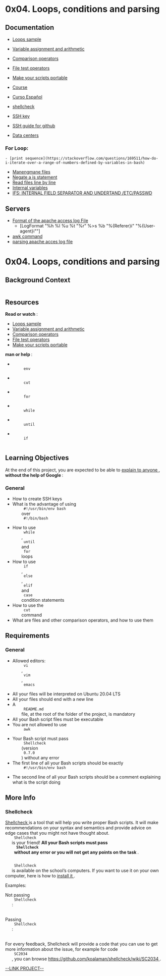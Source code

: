 # 0x04. Loops, conditions and parsing

## Documentation
- [Loops sample](https://tldp.org/LDP/Bash-Beginners-Guide/html/sect_09_01.html)
- [Variable assignment and arithmetic](https://tldp.org/LDP/abs/html/ops.html)
- [Comparison operators](https://tldp.org/LDP/abs/html/comparison-ops.html)
- [File test operators](https://tldp.org/LDP/abs/html/fto.html)
- [Make your scripts portable](https://www.cyberciti.biz/tips/finding-bash-perl-python-portably-using-env.html)

- [Course](https://www.youtube.com/watch?v=yLQnpmkNFmk&list=PLBf0hzazHTGMJzHon4YXGscxUvsFpxrZT&index=3&ab_channel=HackerSploit)
- [Curso Español](https://www.youtube.com/watch?v=G90Uuyu4RoE&list=PLDbrnXa6SAzUsIAqsjVOeyagmmAvmwsG2&index=10&ab_channel=dfbastidas)

- [shellcheck](https://github.com/koalaman/shellcheck)

- [SSH key](https://askubuntu.com/questions/61557/how-do-i-set-up-ssh-authentication-keys)
- [SSH guide for github](https://docs.github.com/es/authentication/connecting-to-github-with-ssh/generating-a-new-ssh-key-and-adding-it-to-the-ssh-agent)
- [Data centers](https://www.youtube.com/watch?v=iuqXFC_qIvA&t=46s&ab_channel=internet-class)

### For Loop:
	- [print sequence](https://stackoverflow.com/questions/169511/how-do-i-iterate-over-a-range-of-numbers-defined-by-variables-in-bash)

- [Manengmane files](https://linuxize.com/post/bash-check-if-file-exists/#:~:text=In%20Bash%2C%20you%20can%20use,the%20type%20of%20the%20file.&text=If%20you%20want%20your%20script,available%20on%20all%20POSIX%20shells.)
- [Negate a is statement](https://www.baeldung.com/linux/bash-script-negate-if)
- [Read files line by line](https://linuxhint.com/bash-while-loop-examples/)
- [Internal variables](https://tldp.org/LDP/abs/html/internalvariables.html)
- [IFS: INTERNAL FIELD SEPARATOR AND UNDERTAND /ETC/PASSWD ](https://www.cyberciti.biz/faq/understanding-etcpasswd-file-format/)

## Servers
- [Format of the apache access log File](https://www.sentinelone.com/blog/detailed-introduction-apache-access-log/)
	- [LogFormat "%h %l %u %t \"%r\" %>s %b \"%{Referer}i\" \"%{User-agent}i\""]
- [awk command](https://www.geeksforgeeks.org/awk-command-unixlinux-examples/)
- [parsing apache acces log file](https://www.the-art-of-web.com/system/logs/)

# 0x04. Loops, conditions and parsing

<html>
<div class="panel panel-default" id="project-description">
 <div class="panel-body">
  <h2>
   Background Context
  </h2>
  <p>
   <a href="https://youtu.be/BC2neyc5GcI" target="_blank">
    <img alt="" src="https://holbertonintranet.s3.amazonaws.com/uploads/medias/2019/6/b07e3333b1edfb9beed5.png?X-Amz-Algorithm=AWS4-HMAC-SHA256&amp;X-Amz-Credential=AKIARDDGGGOU5BHMTQX4%2F20220527%2Fus-east-1%2Fs3%2Faws4_request&amp;X-Amz-Date=20220527T010410Z&amp;X-Amz-Expires=86400&amp;X-Amz-SignedHeaders=host&amp;X-Amz-Signature=a5faa9a129d32742afcebac745360dcac2e859f2c889284b01b7b348f43ff080" style=""/>
   </a>
  </p>
  <h2>
   Resources
  </h2>
  <p>
   <strong>
    Read or watch
   </strong>
   :
  </p>
  <ul>
   <li>
    <a 6mzdeyytpw9r1k0hbkfubq"="" href="https://tldp.org/LDP/Bash-Beginners-Guide/html/sect_09_01.html" rltoken="" target="_blank" title="Loops sample" tkpmmkxbw4dgkxdkt51fza"="" zoh3mqvvhyo_itinhksv6q"="">
     Loops sample
    </a>
   </li>
   <li>
    <a href="https://tldp.org/LDP/abs/html/ops.html" target="_blank" title="Variable assignment and arithmetic">
     Variable assignment and arithmetic
    </a>
   </li>
   <li>
    <a href="https://tldp.org/LDP/abs/html/comparison-ops.html" target="_blank" title="Comparison operators">
     Comparison operators
    </a>
   </li>
   <li>
    <a href="https://tldp.org/LDP/abs/html/fto.html" target="_blank" title="File test operators">
     File test operators
    </a>
   </li>
   <li>
    <a href="https://www.cyberciti.biz/tips/finding-bash-perl-python-portably-using-env.html" target="_blank" title="Make your scripts portable">
     Make your scripts portable
    </a>
   </li>
  </ul>
  <p>
   <strong>
    man or help
   </strong>
   :
  </p>
  <ul>
   <li>
    <code>
     env
    </code>
   </li>
   <li>
    <code>
     cut
    </code>
   </li>
   <li>
    <code>
     for
    </code>
   </li>
   <li>
    <code>
     while
    </code>
   </li>
   <li>
    <code>
     until
    </code>
   </li>
   <li>
    <code>
     if
    </code>
   </li>
  </ul>
  <h2>
   Learning Objectives
  </h2>
  <p>
   At the end of this project, you are expected to be able to
   <a href="https://fs.blog/feynman-learning-technique/" target="_blank" title="explain to anyone">
    explain to anyone
   </a>
   ,
   <strong>
    without the help of Google
   </strong>
   :
  </p>
  <h3>
   General
  </h3>
  <ul>
   <li>
    How to create SSH keys
   </li>
   <li>
    What is the advantage of using
    <code>
     #!/usr/bin/env bash
    </code>
    over
    <code>
     #!/bin/bash
    </code>
   </li>
   <li>
    How to use
    <code>
     while
    </code>
    ,
    <code>
     until
    </code>
    and
    <code>
     for
    </code>
    loops
   </li>
   <li>
    How to use
    <code>
     if
    </code>
    ,
    <code>
     else
    </code>
    ,
    <code>
     elif
    </code>
    and
    <code>
     case
    </code>
    condition statements
   </li>
   <li>
    How to use the
    <code>
     cut
    </code>
    command
   </li>
   <li>
    What are files and other comparison operators, and how to use them
   </li>
  </ul>
  <h2>
   Requirements
  </h2>
  <h3>
   General
  </h3>
  <ul>
   <li>
    Allowed editors:
    <code>
     vi
    </code>
    ,
    <code>
     vim
    </code>
    ,
    <code>
     emacs
    </code>
   </li>
   <li>
    All your files will be interpreted on Ubuntu 20.04 LTS
   </li>
   <li>
    All your files should end with a new line
   </li>
   <li>
    A
    <code>
     README.md
    </code>
    file, at the root of the folder of the project, is mandatory
   </li>
   <li>
    All your Bash script files must be executable
   </li>
   <li>
    You are not allowed to use
    <code>
     awk
    </code>
   </li>
   <li>
    Your Bash script must pass
    <code>
     Shellcheck
    </code>
    (version
    <code>
     0.7.0
    </code>
    ) without any error
   </li>
   <li>
    The first line of all your Bash scripts should be exactly
    <code>
     #!/usr/bin/env bash
    </code>
   </li>
   <li>
    The second line of all your Bash scripts should be a comment explaining what is the script doing
   </li>
  </ul>
  <h2>
   More Info
  </h2>
  <h3>
   Shellcheck
  </h3>
  <p>
   <a href="https://github.com/koalaman/shellcheck" target="_blank" title="Shellcheck">
    Shellcheck
   </a>
   is a tool that will help you write proper Bash scripts. It will make recommendations on your syntax and semantics and provide advice on edge cases that you might not have thought about.
   <code>
    Shellcheck
   </code>
   is your friend!
   <strong>
    All your Bash scripts must pass
    <code>
     Shellcheck
    </code>
    without any error or you will not get any points on the task
   </strong>
   .
  </p>
  <p>
   <code>
    Shellcheck
   </code>
   is available on the school’s computers. If you want to use it on your own computer, here is how to
   <a href="https://github.com/koalaman/shellcheck#installing" target="_blank" title="install it">
    install it
   </a>
   .
  </p>
  <p>
   Examples:
  </p>
  <p>
   Not passing
   <code>
    Shellcheck
   </code>
   :
   <br>
    <br/>
    <img alt="" src="https://s3.amazonaws.com/intranet-projects-files/holbertonschool-sysadmin_devops/251/Vxotqyj.png" style=""/>
   </br>
  </p>
  <p>
   Passing
   <code>
    Shellcheck
   </code>
   :
   <br/>
   <br/>
   <img alt="" src="https://s3.amazonaws.com/intranet-projects-files/holbertonschool-sysadmin_devops/251/ubHWxDU.png" style=""/>
  </p>
  <p>
   For every feedback, Shellcheck will provide a code that you can use to get more information about the issue, for example for code
   <code>
    SC2034
   </code>
   , you can browse
   <a href="https://github.com/koalaman/shellcheck/wiki/SC2034" target="_blank" title="https://github.com/koalaman/shellcheck/wiki/SC2034">
    https://github.com/koalaman/shellcheck/wiki/SC2034
   </a>
   .
  </p>
 </div>
</div>

[--LINK PROJECT--](https://intranet.hbtn.io/projects/251)
</html>